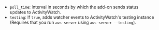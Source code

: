 -   `poll_time`: Interval in seconds by which the add-on sends status updates to ActivityWatch.
-   `testing`: If `true`, adds watcher events to ActivityWatch's testing instance (Requires that you run `aws-server` using `aws-server --testing`).
